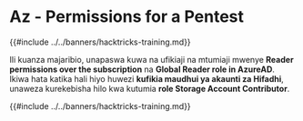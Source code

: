# Az - Permissions for a Pentest

{{#include ../../banners/hacktricks-training.md}}

Ili kuanza majaribio, unapaswa kuwa na ufikiaji na mtumiaji mwenye **Reader permissions over the subscription** na **Global Reader role in AzureAD**. Ikiwa hata katika hali hiyo huwezi **kufikia maudhui ya akaunti za Hifadhi**, unaweza kurekebisha hilo kwa kutumia **role Storage Account Contributor**.

{{#include ../../banners/hacktricks-training.md}}
